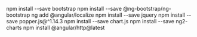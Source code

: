 npm install --save bootstrap
npm install --save @ng-bootstrap/ng-bootstrap
ng add @angular/localize
npm install --save jquery
npm install --save popper.js@^1.14.3
npm install --save chart.js
npm install --save ng2-charts
npm install @angular/http@latest